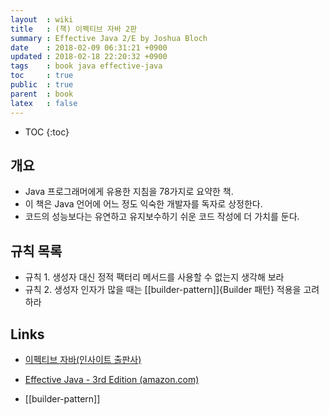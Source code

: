 ```yaml
---
layout  : wiki
title   : (책) 이펙티브 자바 2판
summary : Effective Java 2/E by Joshua Bloch
date    : 2018-02-09 06:31:21 +0900
updated : 2018-02-18 22:20:32 +0900
tags    : book java effective-java
toc     : true
public  : true
parent  : book
latex   : false
---
```

* TOC
{:toc}

## 개요

* Java 프로그래머에게 유용한 지침을 78가지로 요약한 책.
* 이 책은 Java 언어에 어느 정도 익숙한 개발자를 독자로 상정한다.
* 코드의 성능보다는 유연하고 유지보수하기 쉬운 코드 작성에 더 가치를 둔다.

## 규칙 목록

* 규칙 1. 생성자 대신 정적 팩터리 메서드를 사용할 수 없는지 생각해 보라
* 규칙 2. 생성자 인자가 많을 때는 [[builder-pattern]]{Builder 패턴} 적용을 고려하라

## Links

* [이펙티브 자바(인사이트 출판사)](http://www.insightbook.co.kr/book/programming-insight/%EC%9D%B4%ED%8E%99%ED%8B%B0%EB%B8%8C-%EC%9E%90%EB%B0%94effective-java-2e)
* [Effective Java - 3rd Edition (amazon.com)](https://www.amazon.com/Effective-Java-3rd-Joshua-Bloch/dp/0134685997)

* [[builder-pattern]]
